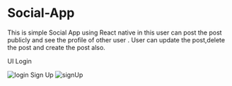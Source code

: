 # Social-App
This is simple Social App using React native in this user can post the post publicly and see the profile of other user . User can update the post,delete the post and create the post also.

UI Login 

![login](https://user-images.githubusercontent.com/48593134/135772030-5338740f-322a-49b1-bce1-291f37a630ae.png)
Sign Up
![signUp](https://user-images.githubusercontent.com/48593134/135772080-601c132e-7d06-46cc-aae5-8d619262a7d4.png)
 
